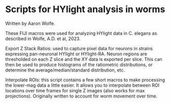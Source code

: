 # Scripts for HYlight analysis in worms
Written by Aaron Wolfe.

These FIJI macros were used for analyzing HYlight data in C. elegans as described in Wolfe, A.D. et al, 2023. 

Export Z Stack Ratios: used to capture pixel data for neurons in strains expressing pan-neuronal HYlight or HYlight-RA. Neuron regions are thresholded on each Z slice and the XY data is exported per slice. This can then be used to produce histograms of the ratiometric distributions, or determine the average/median/standard distribution, etc. 

Interpolate ROIs: this script contains a few short macros to make processing the lower-mag data a little easier. It allows you to interpolate between ROI locations over time frames for single Z images (also works for max projections). Originally written to account for worm movement over time. 
